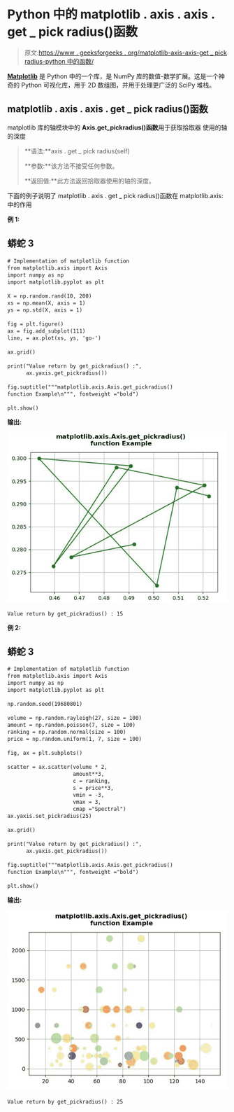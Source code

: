 # Python 中的 matplotlib . axis . axis . get _ pick radius()函数

> 原文:[https://www . geeksforgeeks . org/matplotlib-axis-axis-get _ pick radius-python 中的函数/](https://www.geeksforgeeks.org/matplotlib-axis-axis-get_pickradius-function-in-python/)

[**Matplotlib**](https://www.geeksforgeeks.org/python-introduction-matplotlib/) 是 Python 中的一个库，是 NumPy 库的数值-数学扩展。这是一个神奇的 Python 可视化库，用于 2D 数组图，并用于处理更广泛的 SciPy 堆栈。

## matplotlib . axis . axis . get _ pick radius()函数

matplotlib 库的轴模块中的 **Axis.get_pickradius()函数**用于获取拾取器
使用的轴的深度

> **语法:**axis . get _ pick radius(self)
> 
> **参数:**该方法不接受任何参数。
> 
> **返回值:**此方法返回拾取器使用的轴的深度。

下面的例子说明了 matplotlib . axis . get _ pick radius()函数在 matplotlib.axis:
中的作用

**例 1:**

## 蟒蛇 3

```
# Implementation of matplotlib function
from matplotlib.axis import Axis
import numpy as np 
import matplotlib.pyplot as plt 

X = np.random.rand(10, 200) 
xs = np.mean(X, axis = 1) 
ys = np.std(X, axis = 1) 

fig = plt.figure() 
ax = fig.add_subplot(111) 
line, = ax.plot(xs, ys, 'go-')

ax.grid()

print("Value return by get_pickradius() :",
      ax.yaxis.get_pickradius())

fig.suptitle("""matplotlib.axis.Axis.get_pickradius()
function Example\n""", fontweight ="bold")  

plt.show()
```

**输出:**

![](img/afece0ffb25b8eeb0cfda4854a7e55dc.png)

```
Value return by get_pickradius() : 15

```

**例 2:**

## 蟒蛇 3

```
# Implementation of matplotlib function
from matplotlib.axis import Axis
import numpy as np 
import matplotlib.pyplot as plt 

np.random.seed(19680801) 

volume = np.random.rayleigh(27, size = 100) 
amount = np.random.poisson(7, size = 100) 
ranking = np.random.normal(size = 100) 
price = np.random.uniform(1, 7, size = 100) 

fig, ax = plt.subplots() 

scatter = ax.scatter(volume * 2,  
                     amount**3, 
                     c = ranking, 
                     s = price**3, 
                     vmin = -3, 
                     vmax = 3, 
                     cmap ="Spectral")
ax.yaxis.set_pickradius(25)

ax.grid()

print("Value return by get_pickradius() :",
      ax.yaxis.get_pickradius())

fig.suptitle("""matplotlib.axis.Axis.get_pickradius()
function Example\n""", fontweight ="bold")  

plt.show()
```

**输出:**

![](img/32cead26f6e174e68efed4f3fdf87c26.png)

```
Value return by get_pickradius() : 25

```